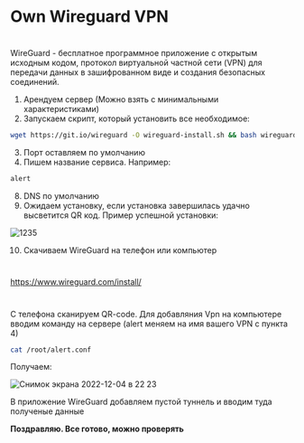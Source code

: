 # Own Wireguard VPN
#

WireGuard - бесплатное программное приложение с открытым исходным кодом, протокол виртуальной частной сети (VPN) для передачи данных в зашифрованном виде и создания безопасных соединений.
1. Арендуем сервер (Можно взять с минимальными характеристиками) 
2. Запускаем скрипт, который установить все необходимое:

```sh
wget https://git.io/wireguard -O wireguard-install.sh && bash wireguard-install.sh
```
3. Порт оставляем по умолчанию
4. Пишем название сервиса. Например:
 ```sh
 alert
 ```
8. DNS по умолчанию
9. Ожидаем установку, если установка завершилась удачно высветится QR код.
Пример успешной установки:

![1235](https://user-images.githubusercontent.com/72813679/205514095-e0f666f9-8278-445f-8f82-a837c482c3e1.jpg)

 10. Скачиваем WireGuard на телефон или компьютер
 #
 https://www.wireguard.com/install/
 #
С телефона сканируем QR-code. Для добавляния Vpn на компьютере вводим команду на сервере (alert меняем на имя вашего VPN c пункта 4)
  ```sh
cat /root/alert.conf
 ```
 Получаем:
 
![Снимок экрана 2022-12-04 в 22 23](https://user-images.githubusercontent.com/72813679/205513916-9eadf1c8-5a5c-47c8-9281-85f32d0851b3.jpg)

В приложение WireGuard добавляем пустой туннель и вводим туда полученые данные

**Поздравляю. Все готово, можно проверять**
